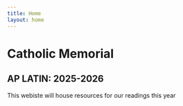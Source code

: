 ```yaml
---
title: Home
layout: home
---
```


# Catholic Memorial
## AP LATIN: 2025-2026


This webiste will house resources for our readings this year
